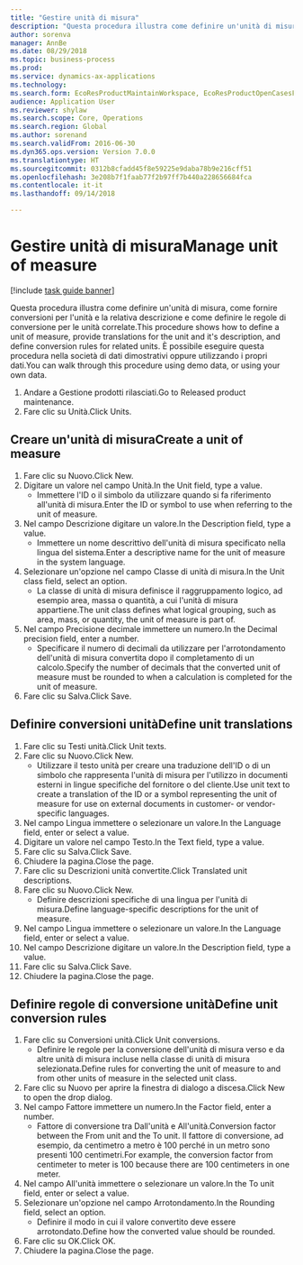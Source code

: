 ```yaml
--- 
title: "Gestire unità di misura"
description: "Questa procedura illustra come definire un'unità di misura, come fornire conversioni per l'unità e la relativa descrizione e come definire le regole di conversione per le unità correlate."
author: sorenva
manager: AnnBe
ms.date: 08/29/2018
ms.topic: business-process
ms.prod: 
ms.service: dynamics-ax-applications
ms.technology: 
ms.search.form: EcoResProductMaintainWorkspace, EcoResProductOpenCasesFormPart, UnitOfMeasure, UnitOfMeasureReportingTranslation, UnitOfMeasureTranslation, UnitOfMeasureConversion, UnitOfMeasureConversionEditOrCreate, UnitOfMeasureLookup
audience: Application User
ms.reviewer: shylaw
ms.search.scope: Core, Operations
ms.search.region: Global
ms.author: sorenand
ms.search.validFrom: 2016-06-30
ms.dyn365.ops.version: Version 7.0.0
ms.translationtype: HT
ms.sourcegitcommit: 0312b8cfadd45f8e59225e9daba78b9e216cff51
ms.openlocfilehash: 3e208b7f1faab77f2b97ff7b440a228656684fca
ms.contentlocale: it-it
ms.lasthandoff: 09/14/2018

---
```

# <a name="manage-unit-of-measure"></a><span data-ttu-id="4cb02-103">Gestire unità di misura</span><span class="sxs-lookup"><span data-stu-id="4cb02-103">Manage unit of measure</span></span>

[!include [task guide banner](../../includes/task-guide-banner.md)]

<span data-ttu-id="4cb02-104">Questa procedura illustra come definire un'unità di misura, come fornire conversioni per l'unità e la relativa descrizione e come definire le regole di conversione per le unità correlate.</span><span class="sxs-lookup"><span data-stu-id="4cb02-104">This procedure shows how to define a unit of measure, provide translations for the unit and it's description, and define conversion rules for related units.</span></span> <span data-ttu-id="4cb02-105">È possibile eseguire questa procedura nella società di dati dimostrativi oppure utilizzando i propri dati.</span><span class="sxs-lookup"><span data-stu-id="4cb02-105">You can walk through this procedure using demo data, or using your own data.</span></span>

1. <span data-ttu-id="4cb02-106">Andare a Gestione prodotti rilasciati.</span><span class="sxs-lookup"><span data-stu-id="4cb02-106">Go to Released product maintenance.</span></span>
2. <span data-ttu-id="4cb02-107">Fare clic su Unità.</span><span class="sxs-lookup"><span data-stu-id="4cb02-107">Click Units.</span></span>

## <a name="create-a-unit-of-measure"></a><span data-ttu-id="4cb02-108">Creare un'unità di misura</span><span class="sxs-lookup"><span data-stu-id="4cb02-108">Create a unit of measure</span></span>
1. <span data-ttu-id="4cb02-109">Fare clic su Nuovo.</span><span class="sxs-lookup"><span data-stu-id="4cb02-109">Click New.</span></span>
2. <span data-ttu-id="4cb02-110">Digitare un valore nel campo Unità.</span><span class="sxs-lookup"><span data-stu-id="4cb02-110">In the Unit field, type a value.</span></span>
    * <span data-ttu-id="4cb02-111">Immettere l'ID o il simbolo da utilizzare quando si fa riferimento all'unità di misura.</span><span class="sxs-lookup"><span data-stu-id="4cb02-111">Enter the ID or symbol to use when referring to the unit of measure.</span></span>  
3. <span data-ttu-id="4cb02-112">Nel campo Descrizione digitare un valore.</span><span class="sxs-lookup"><span data-stu-id="4cb02-112">In the Description field, type a value.</span></span>
    * <span data-ttu-id="4cb02-113">Immettere un nome descrittivo dell'unità di misura specificato nella lingua del sistema.</span><span class="sxs-lookup"><span data-stu-id="4cb02-113">Enter a descriptive name for the unit of measure in the system language.</span></span>  
4. <span data-ttu-id="4cb02-114">Selezionare un'opzione nel campo Classe di unità di misura.</span><span class="sxs-lookup"><span data-stu-id="4cb02-114">In the Unit class field, select an option.</span></span>
    * <span data-ttu-id="4cb02-115">La classe di unità di misura definisce il raggruppamento logico, ad esempio area, massa o quantità, a cui l'unità di misura appartiene.</span><span class="sxs-lookup"><span data-stu-id="4cb02-115">The unit class defines what logical grouping, such as area, mass, or quantity, the unit of measure is part of.</span></span>  
5. <span data-ttu-id="4cb02-116">Nel campo Precisione decimale immettere un numero.</span><span class="sxs-lookup"><span data-stu-id="4cb02-116">In the Decimal precision field, enter a number.</span></span>
    * <span data-ttu-id="4cb02-117">Specificare il numero di decimali da utilizzare per l'arrotondamento dell'unità di misura convertita dopo il completamento di un calcolo.</span><span class="sxs-lookup"><span data-stu-id="4cb02-117">Specify the number of decimals that the converted unit of measure must be rounded to when a calculation is completed for the unit of measure.</span></span>  
6. <span data-ttu-id="4cb02-118">Fare clic su Salva.</span><span class="sxs-lookup"><span data-stu-id="4cb02-118">Click Save.</span></span>

## <a name="define-unit-translations"></a><span data-ttu-id="4cb02-119">Definire conversioni unità</span><span class="sxs-lookup"><span data-stu-id="4cb02-119">Define unit translations</span></span>
1. <span data-ttu-id="4cb02-120">Fare clic su Testi unità.</span><span class="sxs-lookup"><span data-stu-id="4cb02-120">Click Unit texts.</span></span>
2. <span data-ttu-id="4cb02-121">Fare clic su Nuovo.</span><span class="sxs-lookup"><span data-stu-id="4cb02-121">Click New.</span></span>
    * <span data-ttu-id="4cb02-122">Utilizzare il testo unità per creare una traduzione dell'ID o di un simbolo che rappresenta l'unità di misura per l'utilizzo in documenti esterni in lingue specifiche del fornitore o del cliente.</span><span class="sxs-lookup"><span data-stu-id="4cb02-122">Use unit text to create a translation of the ID or a symbol representing the unit of measure for use on external documents in customer- or vendor-specific languages.</span></span>  
3. <span data-ttu-id="4cb02-123">Nel campo Lingua immettere o selezionare un valore.</span><span class="sxs-lookup"><span data-stu-id="4cb02-123">In the Language field, enter or select a value.</span></span>
4. <span data-ttu-id="4cb02-124">Digitare un valore nel campo Testo.</span><span class="sxs-lookup"><span data-stu-id="4cb02-124">In the Text field, type a value.</span></span>
5. <span data-ttu-id="4cb02-125">Fare clic su Salva.</span><span class="sxs-lookup"><span data-stu-id="4cb02-125">Click Save.</span></span>
6. <span data-ttu-id="4cb02-126">Chiudere la pagina.</span><span class="sxs-lookup"><span data-stu-id="4cb02-126">Close the page.</span></span>
7. <span data-ttu-id="4cb02-127">Fare clic su Descrizioni unità convertite.</span><span class="sxs-lookup"><span data-stu-id="4cb02-127">Click Translated unit descriptions.</span></span>
8. <span data-ttu-id="4cb02-128">Fare clic su Nuovo.</span><span class="sxs-lookup"><span data-stu-id="4cb02-128">Click New.</span></span>
    * <span data-ttu-id="4cb02-129">Definire descrizioni specifiche di una lingua per l'unità di misura.</span><span class="sxs-lookup"><span data-stu-id="4cb02-129">Define language-specific descriptions for the unit of measure.</span></span>  
9. <span data-ttu-id="4cb02-130">Nel campo Lingua immettere o selezionare un valore.</span><span class="sxs-lookup"><span data-stu-id="4cb02-130">In the Language field, enter or select a value.</span></span>
10. <span data-ttu-id="4cb02-131">Nel campo Descrizione digitare un valore.</span><span class="sxs-lookup"><span data-stu-id="4cb02-131">In the Description field, type a value.</span></span>
11. <span data-ttu-id="4cb02-132">Fare clic su Salva.</span><span class="sxs-lookup"><span data-stu-id="4cb02-132">Click Save.</span></span>
12. <span data-ttu-id="4cb02-133">Chiudere la pagina.</span><span class="sxs-lookup"><span data-stu-id="4cb02-133">Close the page.</span></span>

## <a name="define-unit-conversion-rules"></a><span data-ttu-id="4cb02-134">Definire regole di conversione unità</span><span class="sxs-lookup"><span data-stu-id="4cb02-134">Define unit conversion rules</span></span>
1. <span data-ttu-id="4cb02-135">Fare clic su Conversioni unità.</span><span class="sxs-lookup"><span data-stu-id="4cb02-135">Click Unit conversions.</span></span>
    * <span data-ttu-id="4cb02-136">Definire le regole per la conversione dell'unità di misura verso e da altre unità di misura incluse nella classe di unità di misura selezionata.</span><span class="sxs-lookup"><span data-stu-id="4cb02-136">Define rules for converting the unit of measure to and from other units of measure in the selected unit class.</span></span>  
2. <span data-ttu-id="4cb02-137">Fare clic su Nuovo per aprire la finestra di dialogo a discesa.</span><span class="sxs-lookup"><span data-stu-id="4cb02-137">Click New to open the drop dialog.</span></span>
3. <span data-ttu-id="4cb02-138">Nel campo Fattore immettere un numero.</span><span class="sxs-lookup"><span data-stu-id="4cb02-138">In the Factor field, enter a number.</span></span>
    * <span data-ttu-id="4cb02-139">Fattore di conversione tra Dall'unità e All'unità.</span><span class="sxs-lookup"><span data-stu-id="4cb02-139">Conversion factor between the From unit and the To unit.</span></span> <span data-ttu-id="4cb02-140">Il fattore di conversione, ad esempio, da centimetro a metro è 100 perché in un metro sono presenti 100 centimetri.</span><span class="sxs-lookup"><span data-stu-id="4cb02-140">For example, the conversion factor from centimeter to meter is 100 because there are 100 centimeters in one meter.</span></span>  
4. <span data-ttu-id="4cb02-141">Nel campo All'unità immettere o selezionare un valore.</span><span class="sxs-lookup"><span data-stu-id="4cb02-141">In the To unit field, enter or select a value.</span></span>
5. <span data-ttu-id="4cb02-142">Selezionare un'opzione nel campo Arrotondamento.</span><span class="sxs-lookup"><span data-stu-id="4cb02-142">In the Rounding field, select an option.</span></span>
    * <span data-ttu-id="4cb02-143">Definire il modo in cui il valore convertito deve essere arrotondato.</span><span class="sxs-lookup"><span data-stu-id="4cb02-143">Define how the converted value should be rounded.</span></span>  
6. <span data-ttu-id="4cb02-144">Fare clic su OK.</span><span class="sxs-lookup"><span data-stu-id="4cb02-144">Click OK.</span></span>
7. <span data-ttu-id="4cb02-145">Chiudere la pagina.</span><span class="sxs-lookup"><span data-stu-id="4cb02-145">Close the page.</span></span>


